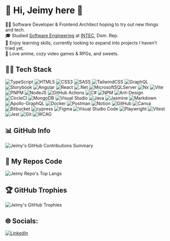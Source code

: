 <!--
**meired/meired** is a ✨ _special_ ✨ repository because its `README.md` (this file) appears on your GitHub profile.

Here are some ideas to get you started:

- 🔭 I’m currently working on ...
- 🌱 I’m currently learning ...
- 👯 I’m looking to collaborate on ...
- 🤔 I’m looking for help with ...
- 💬 Ask me about ...
- 📫 How to reach me: ...
- ⚡ Fun fact: ...
-->

# 👾 Hi, Jeimy here 👾

🧙‍♀️ Software Developer & Frontend Architect hoping to try out new things and tech.<br/>
🎓 Studied [Software Engineering](https://www.intec.edu.do/en/oferta-academica/grado/ingenieria/item/ingenieria-de-software) at [INTEC](https://www.intec.edu.do/), Dom. Rep.<br/>
🤔 Enjoy learning skills, currently looking to expand into projects I haven't tried yet.<br/>
🎲 Love anime, cozy video games & RPGs, and sweets.<br/>
<!-- 💻 I’m currently working on ...<br/>
📓 Constantly learning, looking to expand<br/>-->
<!-- 🎲 Fun fact: ...<br/>-->

## 🧑‍💻 Tech Stack

![TypeScript](https://img.shields.io/badge/typescript-%23007ACC.svg?style=for-the-badge&logo=typescript&logoColor=white) 
![HTML5](https://img.shields.io/badge/html5-%23E34F26.svg?style=for-the-badge&logo=html5&logoColor=white) 
![CSS3](https://img.shields.io/badge/css3-%231572B6.svg?style=for-the-badge&logo=css3&logoColor=white) 
![SASS](https://img.shields.io/badge/SASS-hotpink.svg?style=for-the-badge&logo=SASS&logoColor=white) 
![TailwindCSS](https://img.shields.io/badge/tailwindcss-%2338B2AC.svg?style=for-the-badge&logo=tailwind-css&logoColor=white) 
![GraphQL](https://img.shields.io/badge/-GraphQL-E10098?style=for-the-badge&logo=graphql&logoColor=white) 
![Storybook](https://img.shields.io/badge/-Storybook-FF4785?style=for-the-badge&logo=storybook&logoColor=white) 
![Angular](https://img.shields.io/badge/angular-%23DD0031.svg?style=for-the-badge&logo=angular&logoColor=white) 
![React](https://img.shields.io/badge/react-%2320232a.svg?style=for-the-badge&logo=react&logoColor=%2361DAFB) 
![.Net](https://img.shields.io/badge/.NET-5C2D91?style=for-the-badge&logo=.net&logoColor=white) 
![MicrosoftSQLServer](https://img.shields.io/badge/Microsoft%20SQL%20Server-CC2927?style=for-the-badge&logo=microsoft%20sql%20server&logoColor=white) 
![Nx](https://img.shields.io/badge/nx-143055?style=for-the-badge&logo=nx&logoColor=white) 
![Vite](https://img.shields.io/badge/vite-%23646CFF.svg?style=for-the-badge&logo=vite&logoColor=white) 
![PNPM](https://img.shields.io/badge/pnpm-%234a4a4a.svg?style=for-the-badge&logo=pnpm&logoColor=f69220) 
![NodeJS](https://img.shields.io/badge/node.js-6DA55F?style=for-the-badge&logo=node.js&logoColor=white) 
![GitHub Actions](https://img.shields.io/badge/github%20actions-%232671E5.svg?style=for-the-badge&logo=githubactions&logoColor=white) 
![C#](https://img.shields.io/badge/c%23-%23239120.svg?style=for-the-badge&logo=csharp&logoColor=white) 
![NPM](https://img.shields.io/badge/NPM-%23CB3837.svg?style=for-the-badge&logo=npm&logoColor=white) 
![Ant-Design](https://img.shields.io/badge/-AntDesign-%230170FE?style=for-the-badge&logo=ant-design&logoColor=white) 
![CircleCI](https://img.shields.io/badge/circle%20ci-%23161616.svg?style=for-the-badge&logo=circleci&logoColor=white) 
![MongoDB](https://img.shields.io/badge/MongoDB-%234ea94b.svg?style=for-the-badge&logo=mongodb&logoColor=white) 
![Visual Studio](https://img.shields.io/badge/Visual%20Studio-5C2D91.svg?style=for-the-badge&logo=visual-studio&logoColor=white) 
![Java](https://img.shields.io/badge/java-%23ED8B00.svg?style=for-the-badge&logo=openjdk&logoColor=white)
![Jasmine](https://img.shields.io/badge/-Jasmine-%238A4182?style=for-the-badge&logo=Jasmine&logoColor=white) 
![Markdown](https://img.shields.io/badge/markdown-%23000000.svg?style=for-the-badge&logo=markdown&logoColor=white) 
![Apollo-GraphQL](https://img.shields.io/badge/-ApolloGraphQL-311C87?style=for-the-badge&logo=apollo-graphql) 
![Docker](https://img.shields.io/badge/docker-%230db7ed.svg?style=for-the-badge&logo=docker&logoColor=white) 
![Postman](https://img.shields.io/badge/Postman-FF6C37?style=for-the-badge&logo=postman&logoColor=white) 
![Notion](https://img.shields.io/badge/Notion-%23000000.svg?style=for-the-badge&logo=notion&logoColor=white) 
![GitHub](https://img.shields.io/badge/github-%23121011.svg?style=for-the-badge&logo=github&logoColor=white) 
![Canva](https://img.shields.io/badge/Canva-%2300C4CC.svg?style=for-the-badge&logo=Canva&logoColor=white) 
![Bitbucket](https://img.shields.io/badge/bitbucket-%230047B3.svg?style=for-the-badge&logo=bitbucket&logoColor=white) 
![cypress](https://img.shields.io/badge/-cypress-%23E5E5E5?style=for-the-badge&logo=cypress&logoColor=058a5e) 
![Figma](https://img.shields.io/badge/figma-%23F24E1E.svg?style=for-the-badge&logo=figma&logoColor=white) 
![Visual Studio Code](https://img.shields.io/badge/Visual%20Studio%20Code-0078d7.svg?style=for-the-badge&logo=visual-studio-code&logoColor=white) 
![Playwright](https://img.shields.io/badge/-playwright-%232EAD33?style=for-the-badge&logo=playwright&logoColor=white) 
![Vitest](https://img.shields.io/badge/-Vitest-252529?style=for-the-badge&logo=vitest&logoColor=FCC72B) 
![Jest](https://img.shields.io/badge/-jest-%23C21325?style=for-the-badge&logo=jest&logoColor=white) 
![Git](https://img.shields.io/badge/git-%23F05033.svg?style=for-the-badge&logo=git&logoColor=white) 
![WCAG](https://img.shields.io/badge/WCAG-%23015A69.svg?style=for-the-badge&logo=WCAG&logoColor=white) 

## 📊 GitHub Info

<!--![Jeimy's GitHub Stats](https://github-readme-stats.vercel.app/api?username=meired&show_icons=true&theme=transparent&count_private=true&hide_border=true) -->
![Jeimy's GitHub Contributions Summary](https://nirzak-streak-stats.vercel.app/?user=meired&theme=transparent&hide_border=true)

## 📎 My Repos Code

![Jeimy Repo's Top Langs](https://github-readme-stats.vercel.app/api/top-langs/?username=meired&layout=compact&langs_count=8&hide_progress=true&theme=transparent&count_private=true&hide_border=true)

## 🏆 GitHub Trophies

![Jeimy's GitHub Trophies](https://github-profile-trophy.vercel.app/?username=meired&theme=onedark&no-frame=true&no-bg=true&margin-w=8&rank=SSS,SS,S,AAA,AA,A,B)

## 🌐 Socials:
[![LinkedIn](https://img.shields.io/badge/LinkedIn-%230077B5.svg?logo=linkedin&logoColor=white)](https://linkedin.com/in/https://www.linkedin.com/in/jeimy-rojas/) 
